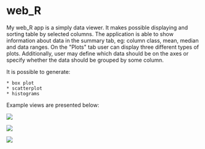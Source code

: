 # web_R

My web_R app is a simply data viewer. It makes possible displaying and sorting table by selected columns. The application is able to show information about data in the summary tab, eg: column class, mean, median and data ranges. On the "Plots" tab user can display three different types of plots. Additionally, user may define which data should be on the axes or specify whether the data should be grouped by some column.

It is possible to generate: 

    * box plot
    * scatterplot
    * histograms

Example views are presented below: 

![](https://github.com/kgruba/web_R/blob/master/fot3.png)

![](https://github.com/kgruba/web_R/blob/master/fot1.png)

![](https://github.com/kgruba/web_R/blob/master/fot2.png)
